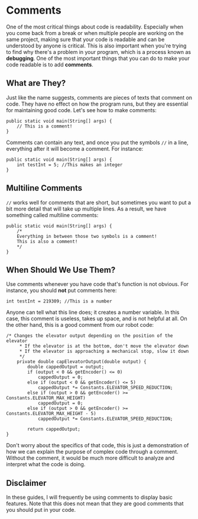 # Comments

One of the most critical things about code is readability. Especially when you come back from a break or when multiple people are working on the same project, making sure that your code is readable and can be understood by anyone is critical. This is also important when you're trying to find why there's a problem in your program, which is a process known as **debugging**. One of the most important things that you can do to make your code readable is to add **comments**.

## What are They?
Just like the name suggests, comments are pieces of texts that comment on code. They have no effect on how the program runs, but they are essential for maintaining good code. Let's see how to make comments:

```
public static void main(String[] args) {
    // This is a comment!
}
```

Comments can contain any text, and once you put the symbols `//` in a line, everything after it will become a comment. For instance:

```
public static void main(String[] args) {
    int testInt = 5; //This makes an integer
}
```

## Multiline Comments
`//` works well for comments that are short, but sometimes you want to put a bit more detail that will take up multiple lines. As a result, we have something called multiline comments:

```
public static void main(String[] args) {
    /*
    Everything in between those two symbols is a comment!
    This is also a comment!
    */
}
```

## When Should We Use Them?
Use comments whenever you have code that's function is not obvious. For instance, you should **not** put comments here: 

```
int testInt = 219309; //This is a number
```

Anyone can tell what this line does; it creates a number variable. In this case, this comment is useless, takes up space, and is not helpful at all. On the other hand, this is a good comment from our robot code:

```
/* Changes the elevator output depending on the position of the elevator
	 * If the elevator is at the bottom, don't move the elevator down
	 * If the elevator is approaching a mechanical stop, slow it down
	 */
	private double capElevatorOutput(double output) {
		double cappedOutput = output;
		if (output < 0 && getEncoder() <= 0)
			cappedOutput = 0;
		else if (output < 0 && getEncoder() <= 5)
			cappedOutput *= Constants.ELEVATOR_SPEED_REDUCTION;
		else if (output > 0 && getEncoder() >= Constants.ELEVATOR_MAX_HEIGHT)
			cappedOutput = 0;
		else if (output > 0 && getEncoder() >= Constants.ELEVATOR_MAX_HEIGHT - 5)
			cappedOutput *= Constants.ELEVATOR_SPEED_REDUCTION;

		return cappedOutput;
}
```

Don't worry about the specifics of that code, this is just a demonstration of how we can explain the purpose of complex code through a comment. Without the comment, it would be much more difficult to analyze and interpret what the code is doing.

## Disclaimer
In these guides, I will frequently be using comments to display basic features. Note that this does not mean that they are good comments that you should put in your code.